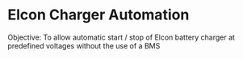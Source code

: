 # Elcon Charger Automation

Objective:
To allow automatic start / stop of Elcon battery charger at predefined voltages without the use of a BMS
